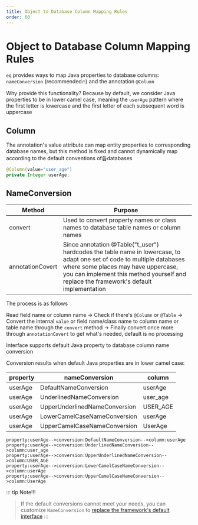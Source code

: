 ```yaml
---
title: Object to Database Column Mapping Rules
order: 60
---
```


# Object to Database Column Mapping Rules
`eq` provides ways to map Java properties to database columns: `nameConversion` (recommended🔥) and the annotation `@Column`

Why provide this functionality? Because by default, we consider Java properties to be in lower camel case, meaning the `userAge` pattern where the first letter is lowercase and the first letter of each subsequent word is uppercase

## Column
The annotation's value attribute can map entity properties to corresponding database names, but this method is fixed and cannot dynamically map according to the default conventions of各databases
```java
@Column(value="user_age")
private Integer userAge;
```

## NameConversion

Method  | Purpose
---  | --- 
convert | Used to convert property names or class names to database table names or column names
annotationCovert | Since annotation @Table("t_user") hardcodes the table name in lowercase, to adapt one set of code to multiple databases where some places may have uppercase, you can implement this method yourself and replace the framework's default implementation


The process is as follows

Read field name or column name -> Check if there's `@Column` or `@Table` -> Convert the internal `value` or field name/class name to column name or table name through the `convert` method -> Finally convert once more through `annotationCovert` to get what's needed, default is no processing

Interface supports default Java property to database column name conversion

Conversion results when default Java properties are in lower camel case:


property  | nameConversion | column  
---  | --- | --- 
userAge  | DefaultNameConversion | userAge
userAge  | UnderlinedNameConversion | user_age
userAge  | UpperUnderlinedNameConversion | USER_AGE
userAge  | LowerCamelCaseNameConversion | userAge
userAge  | UpperCamelCaseNameConversion | UserAge

```log
property:userAge-->conversion:DefaultNameConversion-->column:userAge
property:userAge-->conversion:UnderlinedNameConversion-->column:user_age
property:userAge-->conversion:UpperUnderlinedNameConversion-->column:USER_AGE
property:userAge-->conversion:LowerCamelCaseNameConversion-->column:userAge
property:userAge-->conversion:UpperCamelCaseNameConversion-->column:UserAge
```


::: tip Note!!!
> If the default conversions cannot meet your needs, you can customize `NameConversion` to [replace the framework's default interface](/easy-query-doc/en/framework/replace-configure)
:::


